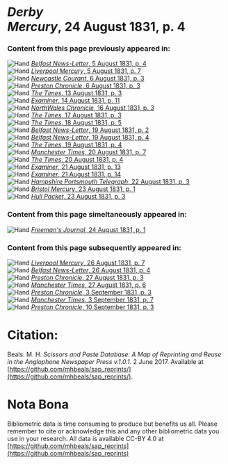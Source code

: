 # *Derby Mercury*, 24 August 1831, p. 4  
  
### Content from this page previously appeared in:  
![Hand](http://scissorsandpaste.net/wp-content/uploads/2017/06/smallhandpointer.png) [*Belfast News-Letter*, 5 August 1831, p. 4](https://mhbeals.github.io/sap_html/Belfast-News-Letter/Belfast-News-Letter-5-August-1831-p-4)  
![Hand](http://scissorsandpaste.net/wp-content/uploads/2017/06/smallhandpointer.png) [*Liverpool Mercury*, 5 August 1831, p. 7](https://mhbeals.github.io/sap_html/Liverpool-Mercury/Liverpool-Mercury-5-August-1831-p-7)  
![Hand](http://scissorsandpaste.net/wp-content/uploads/2017/06/smallhandpointer.png) [*Newcastle Courant*, 6 August 1831, p. 3](https://mhbeals.github.io/sap_html/Newcastle-Courant/Newcastle-Courant-6-August-1831-p-3)  
![Hand](http://scissorsandpaste.net/wp-content/uploads/2017/06/smallhandpointer.png) [*Preston Chronicle*, 6 August 1831, p. 3](https://mhbeals.github.io/sap_html/Preston-Chronicle/Preston-Chronicle-6-August-1831-p-3)  
![Hand](http://scissorsandpaste.net/wp-content/uploads/2017/06/smallhandpointer.png) [*The Times*, 13 August 1831, p. 3](https://mhbeals.github.io/sap_html/The-Times/The-Times-13-August-1831-p-3)  
![Hand](http://scissorsandpaste.net/wp-content/uploads/2017/06/smallhandpointer.png) [*Examiner*, 14 August 1831, p. 11](https://mhbeals.github.io/sap_html/Examiner/Examiner-14-August-1831-p-11)  
![Hand](http://scissorsandpaste.net/wp-content/uploads/2017/06/smallhandpointer.png) [*NorthWales Chronicle*, 16 August 1831, p. 3](https://mhbeals.github.io/sap_html/NorthWales-Chronicle/NorthWales-Chronicle-16-August-1831-p-3)  
![Hand](http://scissorsandpaste.net/wp-content/uploads/2017/06/smallhandpointer.png) [*The Times*, 17 August 1831, p. 3](https://mhbeals.github.io/sap_html/The-Times/The-Times-17-August-1831-p-3)  
![Hand](http://scissorsandpaste.net/wp-content/uploads/2017/06/smallhandpointer.png) [*The Times*, 18 August 1831, p. 5](https://mhbeals.github.io/sap_html/The-Times/The-Times-18-August-1831-p-5)  
![Hand](http://scissorsandpaste.net/wp-content/uploads/2017/06/smallhandpointer.png) [*Belfast News-Letter*, 19 August 1831, p. 2](https://mhbeals.github.io/sap_html/Belfast-News-Letter/Belfast-News-Letter-19-August-1831-p-2)  
![Hand](http://scissorsandpaste.net/wp-content/uploads/2017/06/smallhandpointer.png) [*Belfast News-Letter*, 19 August 1831, p. 4](https://mhbeals.github.io/sap_html/Belfast-News-Letter/Belfast-News-Letter-19-August-1831-p-4)  
![Hand](http://scissorsandpaste.net/wp-content/uploads/2017/06/smallhandpointer.png) [*The Times*, 19 August 1831, p. 4](https://mhbeals.github.io/sap_html/The-Times/The-Times-19-August-1831-p-4)  
![Hand](http://scissorsandpaste.net/wp-content/uploads/2017/06/smallhandpointer.png) [*Manchester Times*, 20 August 1831, p. 7](https://mhbeals.github.io/sap_html/Manchester-Times/Manchester-Times-20-August-1831-p-7)  
![Hand](http://scissorsandpaste.net/wp-content/uploads/2017/06/smallhandpointer.png) [*The Times*, 20 August 1831, p. 4](https://mhbeals.github.io/sap_html/The-Times/The-Times-20-August-1831-p-4)  
![Hand](http://scissorsandpaste.net/wp-content/uploads/2017/06/smallhandpointer.png) [*Examiner*, 21 August 1831, p. 13](https://mhbeals.github.io/sap_html/Examiner/Examiner-21-August-1831-p-13)  
![Hand](http://scissorsandpaste.net/wp-content/uploads/2017/06/smallhandpointer.png) [*Examiner*, 21 August 1831, p. 14](https://mhbeals.github.io/sap_html/Examiner/Examiner-21-August-1831-p-14)  
![Hand](http://scissorsandpaste.net/wp-content/uploads/2017/06/smallhandpointer.png) [*Hampshire Portsmouth Telegraph*, 22 August 1831, p. 3](https://mhbeals.github.io/sap_html/Hampshire-Portsmouth-Telegraph/Hampshire-Portsmouth-Telegraph-22-August-1831-p-3)  
![Hand](http://scissorsandpaste.net/wp-content/uploads/2017/06/smallhandpointer.png) [*Bristol Mercury*, 23 August 1831, p. 1](https://mhbeals.github.io/sap_html/Bristol-Mercury/Bristol-Mercury-23-August-1831-p-1)  
![Hand](http://scissorsandpaste.net/wp-content/uploads/2017/06/smallhandpointer.png) [*Hull Packet*, 23 August 1831, p. 3](https://mhbeals.github.io/sap_html/Hull-Packet/Hull-Packet-23-August-1831-p-3)  
  
### Content from this page simeltaneously appeared in:  
![Hand](http://scissorsandpaste.net/wp-content/uploads/2017/06/smallhandpointer.png) [*Freeman's Journal*, 24 August 1831, p. 1](https://mhbeals.github.io/sap_html/Freeman's-Journal/Freeman's-Journal-24-August-1831-p-1)  
  
### Content from this page subsequently appeared in:  
![Hand](http://scissorsandpaste.net/wp-content/uploads/2017/06/smallhandpointer.png) [*Liverpool Mercury*, 26 August 1831, p. 7](https://mhbeals.github.io/sap_html/Liverpool-Mercury/Liverpool-Mercury-26-August-1831-p-7)  
![Hand](http://scissorsandpaste.net/wp-content/uploads/2017/06/smallhandpointer.png) [*Belfast News-Letter*, 26 August 1831, p. 4](https://mhbeals.github.io/sap_html/Belfast-News-Letter/Belfast-News-Letter-26-August-1831-p-4)  
![Hand](http://scissorsandpaste.net/wp-content/uploads/2017/06/smallhandpointer.png) [*Preston Chronicle*, 27 August 1831, p. 3](https://mhbeals.github.io/sap_html/Preston-Chronicle/Preston-Chronicle-27-August-1831-p-3)  
![Hand](http://scissorsandpaste.net/wp-content/uploads/2017/06/smallhandpointer.png) [*Manchester Times*, 27 August 1831, p. 6](https://mhbeals.github.io/sap_html/Manchester-Times/Manchester-Times-27-August-1831-p-6)  
![Hand](http://scissorsandpaste.net/wp-content/uploads/2017/06/smallhandpointer.png) [*Preston Chronicle*, 3 September 1831, p. 3](https://mhbeals.github.io/sap_html/Preston-Chronicle/Preston-Chronicle-3-September-1831-p-3)  
![Hand](http://scissorsandpaste.net/wp-content/uploads/2017/06/smallhandpointer.png) [*Manchester Times*, 3 September 1831, p. 7](https://mhbeals.github.io/sap_html/Manchester-Times/Manchester-Times-3-September-1831-p-7)  
![Hand](http://scissorsandpaste.net/wp-content/uploads/2017/06/smallhandpointer.png) [*Preston Chronicle*, 10 September 1831, p. 3](https://mhbeals.github.io/sap_html/Preston-Chronicle/Preston-Chronicle-10-September-1831-p-3)  


# Citation: 

Beals. M. H. *Scissors and Paste Database: A Map of Reprinting and Reuse in the Anglophone Newspaper Press v.1.0.1.* 2 June 2017. Available at [https://github.com/mhbeals/sap_reprints/](https://github.com/mhbeals/sap_reprints/). 

# Nota Bona

Bibliometric data is time consuming to produce but benefits us all. Please remember to cite or acknowledge this and any other bibliometric data you use in your research. All data is available CC-BY 4.0 at [https://github.com/mhbeals/sap_reprints](https://github.com/mhbeals/sap_reprints)